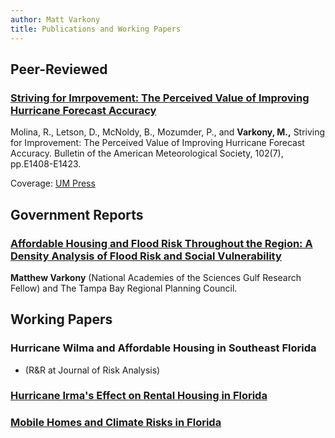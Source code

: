```yaml
---
author: Matt Varkony
title: Publications and Working Papers
---
```


## Peer-Reviewed

### [Striving for Imrpovement: The Perceived Value of Improving Hurricane Forecast Accuracy](https://journals.ametsoc.org/view/journals/bams/102/7/BAMS-D-20-0179.1.xml)
Molina, R., Letson, D., McNoldy, B., Mozumder, P., and **Varkony, M.,** Striving for Improvement: The Perceived Value of Improving Hurricane Forecast Accuracy. Bulletin of the American Meteorological Society, 102(7), pp.E1408-E1423. 

Coverage: [UM Press](https://news.miami.edu/rosenstiel/stories/2021/09/public-will-pay-over-500-million-a-year-for-hurricane-forecast-improvements-study-finds.html)

## Government Reports 

### [Affordable Housing and Flood Risk Throughout the Region: A Density Analysis of Flood Risk and Social Vulnerability](https://tbrpc.org/reach/)

**Matthew Varkony** (National Academies of the Sciences Gulf Research Fellow) and The Tampa Bay Regional Planning Council. 

## Working Papers 

### Hurricane Wilma and Affordable Housing in Southeast Florida 
* (R&R at Journal of Risk Analysis)

### [Hurricane Irma's Effect on Rental Housing in Florida](chaptertwo.pdf)

### [Mobile Homes and Climate Risks in Florida](chapterthree.pdf)
